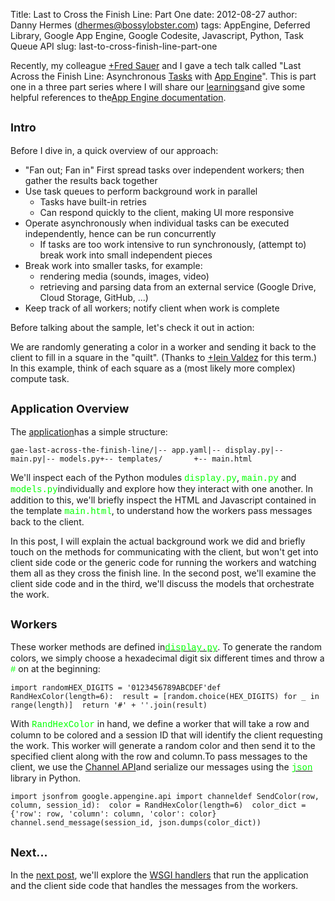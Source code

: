 Title: Last to Cross the Finish Line: Part One
date: 2012-08-27
author: Danny Hermes (dhermes@bossylobster.com)
tags: AppEngine, Deferred Library, Google App Engine, Google Codesite, Javascript, Python, Task Queue API
slug: last-to-cross-finish-line-part-one

Recently, my colleague [+Fred
Sauer](https://plus.google.com/115640166224745944209) and I gave a tech
talk called "Last Across the Finish Line: Asynchronous
[Tasks](https://developers.google.com/appengine/docs/python/taskqueue/overview)
with [App Engine](https://appengine.google.com/)". This is part one in a
three part series where I will share our
[learnings](http://www.forbes.com/pictures/ekij45gdh/learnings/#gallerycontent)and
give some helpful references to the[App Engine
documentation](https://developers.google.com/appengine/docs/).

<span style="font-size: large;">Intro</span>
--------------------------------------------

Before I dive in, a quick overview of our approach:

-   "Fan out; Fan in" First spread tasks over independent workers; then
    gather the results back together
-   Use task queues to perform background work in parallel
    -   Tasks have built-in retries
    -   Can respond quickly to the client, making UI more responsive
-   Operate asynchronously when individual tasks can be executed
    independently, hence can be run concurrently
    -   If tasks are too work intensive to run synchronously, (attempt
        to) break work into small independent pieces
-   Break work into smaller tasks, for example:
    -   rendering media (sounds, images, video)
    -   retrieving and parsing data from an external service (Google
        Drive, Cloud Storage, GitHub, ...)
-   Keep track of all workers; notify client when work is complete

Before talking about the sample, let's check it out in action:

<div style="text-align: center;">

</div>

We are randomly generating a color in a worker and sending it back to
the client to fill in a square in the "quilt". (Thanks to [+Iein
Valdez](https://plus.google.com/103073491679741548297) for this term.)
In this example, think of each square as a (most likely more complex)
compute task.

<span style="font-size: large;">Application Overview</span>
-----------------------------------------------------------

The
[application](https://github.com/GoogleCloudPlatform/appengine-last-across-the-finish-line-python)has
a simple structure:

~~~~ {.prettyprint style="background-color: white;"}
gae-last-across-the-finish-line/|-- app.yaml|-- display.py|-- main.py|-- models.py+-- templates/       +-- main.html
~~~~

We'll inspect each of the Python modules <span
style="color: lime; font-family: Courier New, Courier, monospace;">display.py</span>,
<span
style="color: lime; font-family: Courier New, Courier, monospace;">main.py</span>
and <span
style="color: lime; font-family: Courier New, Courier, monospace;">models.py</span>individually
and explore how they interact with one another. In addition to this,
we'll briefly inspect the HTML and Javascript contained in the template
<span
style="color: lime; font-family: Courier New, Courier, monospace;">main.html</span>,
to understand how the workers pass messages back to the client.

In this post, I will explain the actual background work we did and
briefly touch on the methods for communicating with the client, but
won't get into client side code or the generic code for running the
workers and watching them all as they cross the finish line. In the
second post, we'll examine the client side code and in the third, we'll
discuss the models that orchestrate the work.

<span style="font-size: large;">Workers</span>
----------------------------------------------

These worker methods are defined in[<span
style="color: lime; font-family: Courier New, Courier, monospace;">display.py</span>](http://code.google.com/p/gae-last-across-the-finish-line/source/browse/display.py).
To generate the random colors, we simply choose a hexadecimal digit six
different times and throw a <span
style="color: lime; font-family: Courier New, Courier, monospace;">\#</span>
on at the beginning:

~~~~ {.prettyprint style="background-color: white;"}
import randomHEX_DIGITS = '0123456789ABCDEF'def RandHexColor(length=6):  result = [random.choice(HEX_DIGITS) for _ in range(length)]  return '#' + ''.join(result)
~~~~

With <span
style="color: lime; font-family: Courier New, Courier, monospace;">RandHexColor</span>
in hand, we define a worker that will take a row and column to be
colored and a session ID that will identify the client requesting the
work. This worker will generate a random color and then send it to the
specified client along with the row and column.To pass messages to the
client, we use the [Channel
API](https://developers.google.com/appengine/docs/python/channel/)and
serialize our messages using the [<span
style="color: lime; font-family: Courier New, Courier, monospace;">json</span>](http://docs.python.org/library/json.html)
library in Python.

~~~~ {.prettyprint style="background-color: white;"}
import jsonfrom google.appengine.api import channeldef SendColor(row, column, session_id):  color = RandHexColor(length=6)  color_dict = {'row': row, 'column': column, 'color': color}  channel.send_message(session_id, json.dumps(color_dict))
~~~~

<span style="font-size: large;">Next...</span>
----------------------------------------------

In the [next
post](http://blog.bossylobster.com/2012/08/last-to-cross-finish-line-part-two.html),
we'll explore the [WSGI
handlers](https://developers.google.com/appengine/docs/python/tools/webapp/running)
that run the application and the client side code that handles the
messages from the workers.
